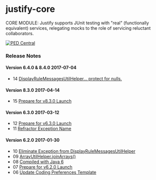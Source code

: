 # justify-core
CORE MODULE: Justify supports JUnit testing with "real" (functionally equivalent) services, relegating mocks to the role of servicing reluctant collaborators.

<a href="http://pedcentral.com/justify/" target="_blank">
<img src="http://i1.wp.com/pedcentral.com/wp-content/uploads/2015/01/Justify-e1457816173825.png" alt="PED Central">
</a>

### <a name="changes"></a>Release Notes

#### Version 6.4.0 & 8.4.0 <span class="date">2017-07-04</span>

*   14 [DisplayRuleMessagesUtilHelper... protect for nulls.](https://github.com/gtcGroup/justify-core/issues/14)

#### Version 8.3.0 <span class="date">2017-04-14</span>

*   15 [Prepare for v8.3.0 Launch](https://github.com/gtcGroup/justify-core/issues/15)

#### Version 6.3.0 <span class="date">2017-03-12</span>

*   12 [Prepare for v6.3.0 Launch](https://github.com/gtcGroup/justify-core/issues/12)
*   11 [Refractor Exception Name](https://github.com/gtcGroup/justify-core/issues/11)

#### Version 6.2.0 <span class="date">2017-01-30</span>

*   10 [Eliminate Exception from DisplayRuleMessagesUtilHelper](https://github.com/gtcGroup/justify-core/issues/10)
*   09 [ArrayUtilHelper.joinArrays()](https://github.com/gtcGroup/justify-core/issues/9)
*   08 [Compiled with Java 6](https://github.com/gtcGroup/justify-core/issues/8)
*   07 [Prepare for v6.2.0 Launch](https://github.com/gtcGroup/justify-core/issues/7)
*   06 [Update Coding Preferences Template](https://github.com/gtcGroup/justify-core/issues/6)
